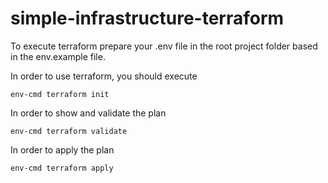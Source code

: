 # simple-infrastructure-terraform

To execute terraform prepare your .env file in the root project folder based in the env.example file.
 
In order to use terraform, you should execute
```
env-cmd terraform init
```

In order to show and validate the plan
```
env-cmd terraform validate
```

In order to apply the plan
```
env-cmd terraform apply
```